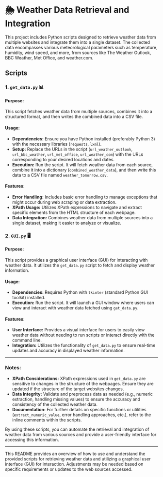 # 🌦️ Weather Data Retrieval and Integration 

This project includes Python scripts designed to retrieve weather data from multiple websites and integrate them into a single dataset. The collected data encompasses various meteorological parameters such as temperature, humidity, wind speed, and more, from sources like The Weather Outlook, BBC Weather, Met Office, and weather.com.

## Scripts

### 1. `get_data.py` 📊

#### Purpose:
This script fetches weather data from multiple sources, combines it into a structured format, and then writes the combined data into a CSV file.

#### Usage:
- **Dependencies:** Ensure you have Python installed (preferably Python 3) with the necessary libraries (`requests`, `lxml`).
- **Setup:** Replace the URLs in the script (`url_weather_outlook`, `url_bbc_weather`, `url_met_office`, `url_weather_com`) with the URLs corresponding to your desired locations and dates.
- **Execution:** Run the script. It will fetch weather data from each source, combine it into a dictionary (`combined_weather_data`), and then write this data to a CSV file named `weather_tomorrow.csv`.

#### Features:
- **Error Handling:** Includes basic error handling to manage exceptions that might occur during web scraping or data extraction.
- **XPath Usage:** Utilizes XPath expressions to navigate and extract specific elements from the HTML structure of each webpage.
- **Data Integration:** Combines weather data from multiple sources into a single dataset, making it easier to analyze or visualize.

### 2. `GUI.py` 🖥️

#### Purpose:
This script provides a graphical user interface (GUI) for interacting with weather data. It utilizes the `get_data.py` script to fetch and display weather information.

#### Usage:
- **Dependencies:** Requires Python with `tkinter` (standard Python GUI toolkit) installed.
- **Execution:** Run the script. It will launch a GUI window where users can view and interact with weather data fetched using `get_data.py`.

#### Features:
- **User Interface:** Provides a visual interface for users to easily view weather data without needing to run scripts or interact directly with the command line.
- **Integration:** Utilizes the functionality of `get_data.py` to ensure real-time updates and accuracy in displayed weather information.

---

### Notes:

- **XPath Considerations:** XPath expressions used in `get_data.py` are sensitive to changes in the structure of the webpages. Ensure they are updated if the structure of the target websites changes.
- **Data Integrity:** Validate and preprocess data as needed (e.g., numeric extraction, handling missing values) to ensure the accuracy and consistency of the collected weather data.
- **Documentation:** For further details on specific functions or utilities (`extract_numeric_value`, error handling approaches, etc.), refer to the inline comments within the scripts.

By using these scripts, you can automate the retrieval and integration of weather data from various sources and provide a user-friendly interface for accessing this information.

---

This README provides an overview of how to use and understand the provided scripts for retrieving weather data and utilizing a graphical user interface (GUI) for interaction. Adjustments may be needed based on specific requirements or updates to the web sources accessed.
